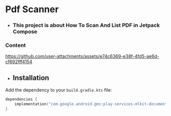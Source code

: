 # Pdf Scanner

- ###  This project is about How To Scan And List PDF in Jetpack Compose

### Content


https://github.com/user-attachments/assets/e74c6369-e38f-4fd5-ae6d-cf692fff4154



- ## Installation

Add the dependency to your `build.gradle.kts` file:

```kotlin
dependencies {
    implementation("com.google.android.gms:play-services-mlkit-document-scanner:16.0.0-beta1")
}
```
